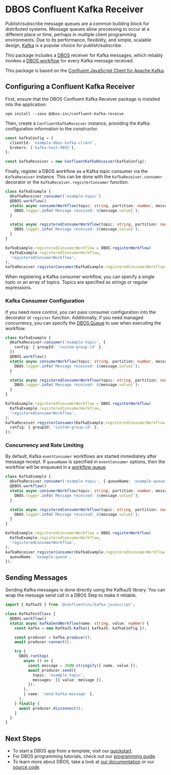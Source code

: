 # DBOS Confluent Kafka Receiver

Publish/subscribe message queues are a common building block for distributed systems.
Message queues allow processing to occur at a different place or time, perhaps in multiple client programming environments.
Due to its performance, flexibility, and simple, scalable design, [Kafka](https://www.confluent.io/cloud-kafka) is a popular choice for publish/subscribe.

This package includes a [DBOS](https://docs.dbos.dev/) receiver for Kafka messages, which reliably invokes a
[DBOS workflow](https://docs.dbos.dev/typescript/tutorials/workflow-tutorial) for every Kafka message received.

This package is based on the [Confluent JavaScript Client for Apache Kafka](https://github.com/confluentinc/confluent-kafka-javascript/).

## Configuring a Confluent Kafka Receiver

First, ensure that the DBOS Confluent Kafka Receiver package is installed into the application:

```
npm install --save @dbos-inc/confluent-kafka-receive
```

Then, create a `ConfluentKafkaReceiver` instance, providing the Kafka configuration information to the constructor.

```ts
const kafkaConfig = {
  clientId: 'example-dbos-kafka-client',
  brokers: ['kafka-host:9092'],
};

const kafkaReceiver = new ConfluentKafkaReceiver(kafkaConfig);
```

Finally, register a DBOS workflow as a Kafka topic consumer via the `KafkaReceiver` instance.
This can be done with the `KafkaReceiver.consumer` decorator or the `KafkaReceiver.registerConsumer` function.

```ts
class KafkaExample {
  @kafkaReceiver.consumer('example-topic')
  @DBOS.workflow()
  static async consumerWorkflow(topic: string, partition: number, message: ConfluentKafkaJS.Message) {
    DBOS.logger.info(`Message received: ${message.value}`);
  }

  static async registeredConsumerWorkflow(topic: string, partition: number, message: ConfluentKafkaJS.Message) {
    DBOS.logger.info(`Message received: ${message.value}`);
  }
}

KafkaExample.registeredConsumerWorkflow = DBOS.registerWorkflow(
  KafkaExample.registeredConsumerWorkflow,
  'registeredConsumerWorkflow',
);
kafkaReceiver.registerConsumer(KafkaExample.registeredConsumerWorkflow, 'another-example-topic');
```

When registering a Kafka consumer workflow, you can specify a single topic or an array of topics.
Topics are specified as strings or regular expressions.

### Kafka Consumer Configuration

If you need more control, you can pass consumer configuration into the decorator or `register` function.
Additionally, if you need managed concurrency, you can specify the [DBOS Queue](https://docs.dbos.dev/typescript/tutorials/queue-tutorial)
to use when executing the workflow.

```ts
class KafkaExample {
  @kafkaReceiver.consumer('example-topic', {
    config: { groupId: 'custom-group-id' },
  })
  @DBOS.workflow()
  static async consumerWorkflow(topic: string, partition: number, message: KafkaMessage) {
    DBOS.logger.info(`Message received: ${message.value}`);
  }

  static async registeredConsumerWorkflow(topic: string, partition: number, message: KafkaMessage) {
    DBOS.logger.info(`Message received: ${message.value}`);
  }
}

KafkaExample.registeredConsumerWorkflow = DBOS.registerWorkflow(
  KafkaExample.registeredConsumerWorkflow,
  'registeredConsumerWorkflow',
);
kafkaReceiver.registerConsumer(KafkaExample.registeredConsumerWorkflow, 'another-example-topic', {
  config: { groupId: 'custom-group-id' },
});
```

### Concurrency and Rate Limiting

By default, Kafka `eventConsumer` workflows are started immediately after message receipt.
If `queueName` is specified in `eventConsumer` options, then the workflow will be enqueued in a [workflow queue](https://docs.dbos.dev/typescript/reference/transactapi/workflow-queues).

```ts
class KafkaExample {
  @kafkaReceiver.consumer('example-topic', { queueName: 'example-queue' })
  @DBOS.workflow()
  static async consumerWorkflow(topic: string, partition: number, message: KafkaMessage) {
    DBOS.logger.info(`Message received: ${message.value}`);
  }

  static async registeredConsumerWorkflow(topic: string, partition: number, message: KafkaMessage) {
    DBOS.logger.info(`Message received: ${message.value}`);
  }
}

KafkaExample.registeredConsumerWorkflow = DBOS.registerWorkflow(
  KafkaExample.registeredConsumerWorkflow,
  'registeredConsumerWorkflow',
);
kafkaReceiver.registerConsumer(KafkaExample.registeredConsumerWorkflow, 'another-example-topic', {
  queueName: 'example-queue',
});
```

## Sending Messages

Sending Kafka messages is done directly using the KafkaJS library.
You can wrap the message send call in a DBOS Step to make it reliable.

```ts
import { KafkaJS } from '@confluentinc/kafka-javascript';

class KafkaTestClass {
  @DBOS.workflow()
  static async kafkaSendWorkflow(name: string, value: number) {
    const kafka = new KafkaJS.Kafka({ kafkaJS: kafkaConfig });

    const producer = kafka.producer();
    await producer.connect();

    try {
      DBOS.runStep(
        async () => {
          const message = JSON.stringify({ name, value });
          await producer.send({
            topic: 'example-topic',
            messages: [{ value: message }],
          });
        },
        { name: 'send-kafka-message' },
      );
    } finally {
      await producer.disconnect();
    }
  }
}
```

## Next Steps

- To start a DBOS app from a template, visit our [quickstart](https://docs.dbos.dev/quickstart).
- For DBOS programming tutorials, check out our [programming guide](https://docs.dbos.dev/typescript/programming-guide).
- To learn more about DBOS, take a look at [our documentation](https://docs.dbos.dev/) or our [source code](https://github.com/dbos-inc/dbos-transact-ts).
